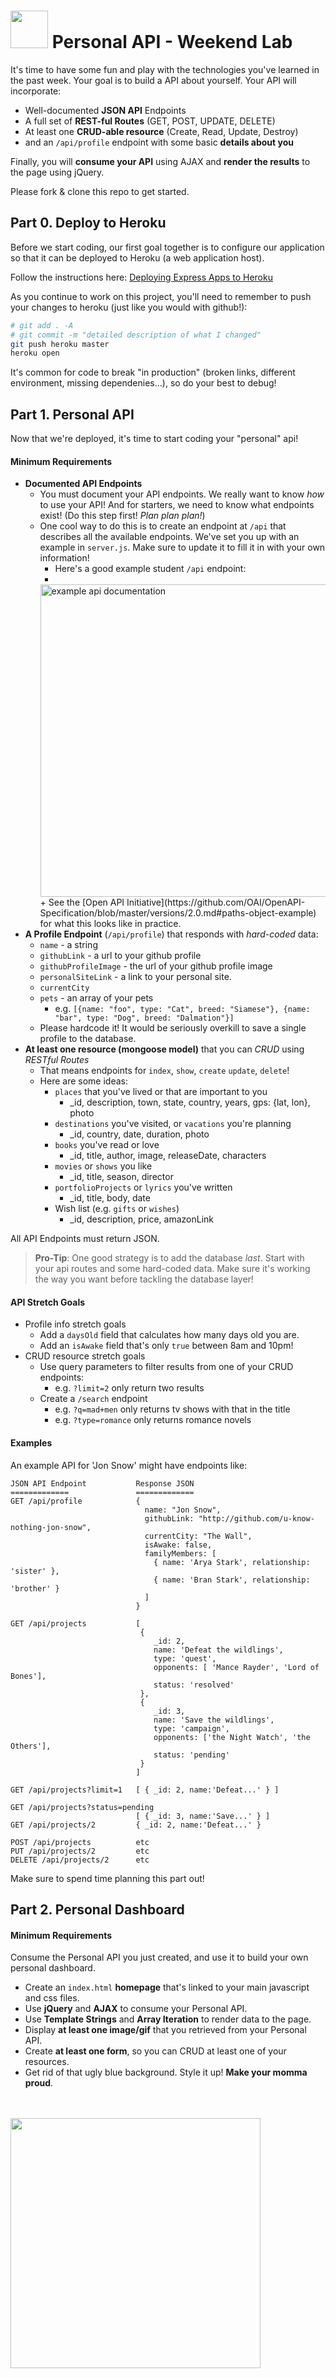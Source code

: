 # <img src="https://cloud.githubusercontent.com/assets/7833470/10423298/ea833a68-7079-11e5-84f8-0a925ab96893.png" width="60"> Personal API - Weekend Lab

It's time to have some fun and play with the technologies you've learned in the past week. Your goal is to build a API about yourself. Your API will incorporate:
* Well-documented **JSON API** Endpoints
* A full set of **REST-ful Routes** (GET, POST, UPDATE, DELETE)
* At least one **CRUD-able resource** (Create, Read, Update, Destroy)
* and an `/api/profile` endpoint with some basic **details about you**

Finally, you will **consume your API** using AJAX and **render the results** to the page using jQuery.

Please fork & clone this repo to get started.

## Part 0. Deploy to Heroku
Before we start coding, our first goal together is to configure our application so that it can be deployed to Heroku (a web application host).

Follow the instructions here: [Deploying Express Apps to Heroku](https://github.com/SF-WDI-LABS/shared_modules/blob/master/how-to/heroku-mean-stack-deploy.md)

As you continue to work on this project, you'll need to remember to push your changes to heroku (just like you would with github!):

```bash
# git add . -A
# git commit -m "detailed description of what I changed"
git push heroku master
heroku open
```

It's common for code to break "in production" (broken links, different environment, missing dependenies...), so do your best to debug!

## Part 1. Personal API
Now that we're deployed, it's time to start coding your "personal" api!

#### Minimum Requirements

- **Documented API Endpoints**
    - You must document your API endpoints. We really want to know *how* to use your API! And for starters, we need to know what endpoints exist! (Do this step first! _Plan plan plan!_)
    - One cool way to do this is to create an endpoint at `/api` that describes all the available endpoints. We've set you up with an example in `server.js`. Make sure to update it to fill it in with your own information!
        + Here's a good example student `/api` endpoint:
        + 
        <img width="500" alt="example api documentation" src="https://cloud.githubusercontent.com/assets/1489337/22841538/dc0b7f26-ef86-11e6-9a56-013bbe51792a.png">
        + See the [Open API Initiative](https://github.com/OAI/OpenAPI-Specification/blob/master/versions/2.0.md#paths-object-example) for what this looks like in practice.
- **A Profile Endpoint** (`/api/profile`) that responds with *hard-coded* data:
    + `name` - a string
    + `githubLink` - a url to your github profile
    + `githubProfileImage` - the url of your github profile image
    + `personalSiteLink` - a link to your personal site.
    + `currentCity`
    + `pets` - an array of your pets
        + e.g. `[{name: "foo", type: "Cat", breed: "Siamese"}, {name: "bar", type: "Dog", breed: "Dalmation"}]`
    + Please hardcode it! It would be seriously overkill to save a single profile to the database.
- **At least one resource (mongoose model)** that you can _*CRUD*_ using _*RESTful Routes*_
    - That means endpoints for `index`, `show`, `create` `update`, `delete`!
    - Here are some ideas:
        * `places` that you've lived or that are important to you
            - _id, description, town, state, country, years, gps: {lat, lon}, photo
        * `destinations` you've visited, or `vacations` you're planning
            - _id, country, date, duration, photo
        * `books` you've read or love
            - _id, title, author, image, releaseDate, characters
        * `movies` or `shows` you like
            - _id, title, season, director
        * `portfolioProjects` or `lyrics` you've written
            - _id, title, body, date
        * Wish list (e.g. `gifts` or `wishes`)
            - _id, description, price, amazonLink

All API Endpoints must return JSON.

> **Pro-Tip**: One good strategy is to add the database *last*. Start with your api routes and some hard-coded data. Make sure it's working the way you want before tackling the database layer!

#### API Stretch Goals
* Profile info stretch goals
    * Add a `daysOld` field that calculates how many days old you are.
    * Add an `isAwake` field that's only `true` between 8am and 10pm!
* CRUD resource stretch goals
    * Use query parameters to filter results from one of your CRUD endpoints:
        - e.g. `?limit=2` only return two results
    * Create a `/search` endpoint
        - e.g. `?q=mad+men` only returns tv shows with that in the title
        - e.g. `?type=romance` only returns romance novels

#### Examples
An example API for 'Jon Snow' might have endpoints like:

    JSON API Endpoint           Response JSON
    =============               =============
    GET /api/profile            {
                                  name: "Jon Snow",
                                  githubLink: "http://github.com/u-know-nothing-jon-snow",
                                  currentCity: "The Wall",
                                  isAwake: false,
                                  familyMembers: [
                                    { name: 'Arya Stark', relationship: 'sister' },
                                    { name: 'Bran Stark', relationship: 'brother' }
                                  ]
                                }

    GET /api/projects           [
                                 {
                                    _id: 2,
                                    name: 'Defeat the wildlings',
                                    type: 'quest',
                                    opponents: [ 'Mance Rayder', 'Lord of Bones'],
                                    status: 'resolved'
                                 },
                                 {
                                    _id: 3,
                                    name: 'Save the wildlings',
                                    type: 'campaign',
                                    opponents: ['the Night Watch', 'the Others'],
                                    status: 'pending'
                                 }
                                ]

    GET /api/projects?limit=1   [ { _id: 2, name:'Defeat...' } ]

    GET /api/projects?status=pending
                                [ { _id: 3, name:'Save...' } ]                                
    GET /api/projects/2         { _id: 2, name:'Defeat...' }

    POST /api/projects          etc
    PUT /api/projects/2         etc
    DELETE /api/projects/2      etc

Make sure to spend time planning this part out!

## Part 2. Personal Dashboard

#### Minimum Requirements
Consume the Personal API you just created, and use it to build your own personal dashboard.

* Create an `index.html` **homepage** that's linked to your main javascript and css files.
* Use **jQuery** and **AJAX** to consume your Personal API.
* Use **Template Strings** and **Array Iteration** to render data to the page.
* Display **at least one image/gif** that you retrieved from your Personal API.
* Create **at least one form**, so you can CRUD at least one of your resources.
* Get rid of that ugly blue background. Style it up! **Make your momma proud**.

<br>
<br>

<img src="https://media.giphy.com/media/mWUuD8qPSi5B6/giphy.gif" width="400">
